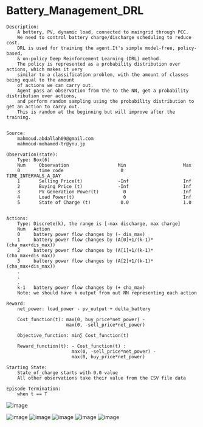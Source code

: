 # Battery_Management_DRL


    Description:
        A bettery, PV, dynamic load, connected to maingrid through PCC.
        We need to control battery charge/discharge scheduling to reduce cost.
        DRL is used for training the agent.It's simple model-free, policy-based, 
        & on-policy Deep Reinforcement Learning (DRL) method.
        The policy is represented as a probability distribution over actions, which makes it very
        similar to a classification problem, with the amount of classes being equal to the amount
        of actions we can carry out.
        Agent pass an observation from the to the NN, get a probability distribution over actions, 
        and perform random sampling using the probability distribution to get an action to carry out. 
        This is random at the beginning but will improve after the training.

        
    Source:
        mahmoud.abdallah09@gmail.com
        mahmoud-mohamed-tr@ynu.jp
        
    Observation(state):
        Type: Box(6)
        Num     Observation                  Min                     Max
        0       time code                     0              TIME_INTERVALS_A_DAY
        1       Selling Price(t)             -Inf                    Inf
        2       Buying Price (t)             -Inf                    Inf
        3       PV Generation Power(t)         0                     Inf
        4       Load Power(t)                  0                     Inf
        5       State of Charge (t)           0.0                    1.0 


    Actions:
        Type: Discrete(k), the range is [-max discharge, max charge]
        Num   Action
        0     battery power flow changes by (- dis_max) 
        1     battery power flow changes by (A[0]+1/(k-1)*(cha_max+dis_max))
        2     battery power flow changes by (A[1]+1/(k-1)*(cha_max+dis_max))
        3     battery power flow changes by (A[2]+1/(k-1)*(cha_max+dis_max))
        .
        .
        .
        k-1   battery power flow changes by (+ cha_max)  
        Note: we should have k output from out NN representing each action
        
    Reward:
        net_power: load_power - pv_output + delta_battery

        Cost_function(t): max(0, buy_price*net_power) - 
                          max(0, -sell_price*net_power)

        Objective_function: min⁡∑ Cost_function(t)
        
        Reward_function(t): - Cost_function(t) :
                            max(0, -sell_price*net_power) - 
                            max(0, buy_price*net_power)

    Starting State:
        State_of_charge starts with 0.0 value
        All other observations take their value from the CSV file data
        
    Episode Termination:
        when t == T

![image](https://user-images.githubusercontent.com/41514480/115103383-67c2f580-9f8c-11eb-9766-87282adad4d7.png)

![image](https://user-images.githubusercontent.com/41514480/115103389-75787b00-9f8c-11eb-906f-008ae8cd79d0.png)
![image](https://user-images.githubusercontent.com/41514480/115103392-7d381f80-9f8c-11eb-8394-8bed124906fa.png)
![image](https://user-images.githubusercontent.com/41514480/115103394-81643d00-9f8c-11eb-9d1a-e016ab610742.png)
![image](https://user-images.githubusercontent.com/41514480/115103404-8aeda500-9f8c-11eb-9846-a169f50ea6c0.png)
![image](https://user-images.githubusercontent.com/41514480/115103410-980a9400-9f8c-11eb-9b0c-6692b7c9efae.png)

 
